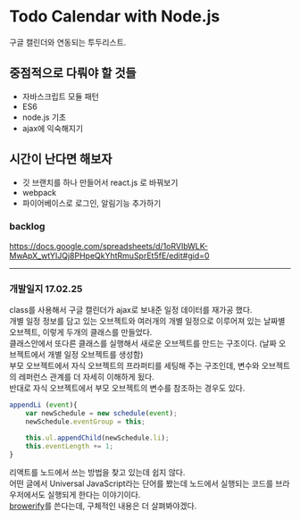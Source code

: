 # Todo Calendar with Node.js
구글 캘린더와 연동되는 투두리스트.


## 중점적으로 다뤄야 할 것들
- 자바스크립트 모듈 패턴
- ES6
- node.js 기초
- ajax에 익숙해지기


## 시간이 난다면 해보자   
- 깃 브랜치를 하나 만들어서 react.js 로 바꿔보기
- webpack
- 파이어베이스로 로그인, 알림기능 추가하기   


### backlog
https://docs.google.com/spreadsheets/d/1oRVIbWLK-MwApX_wtYIJQj8PHpeQkYhtRmuSprEt5fE/edit#gid=0

---

### 개발일지 17.02.25
class를 사용해서 구글 캘린더가 ajax로 보내준 일정 데이터를 재가공 했다. <br />
개별 일정 정보를 담고 있는 오브젝트와 여러개의 개별 일정으로 이루어져 있는 날짜별 오브젝트, 이렇게 두개의 클래스를 만들었다. <br />
클래스안에서 또다른 클래스를 실행해서 새로운 오브젝트를 만드는 구조이다. (날짜 오브젝트에서 개별 일정 오브젝트를 생성함) <br />
부모 오브젝트에서 자식 오브젝트의 프라퍼티를 세팅해 주는 구조인데, 변수와 오브젝트의 레퍼런스 관계를 더 자세히 이해하게 됬다. <br />
반대로 자식 오브젝트에서 부모 오브젝트의 변수를 참조하는 경우도 있다.  

```javascript
appendLi (event){
    var newSchedule = new schedule(event);
    newSchedule.eventGroup = this;

    this.ul.appendChild(newSchedule.li);
    this.eventLength += 1;
}
```

리액트를 노드에서 쓰는 방법을 찾고 있는데 쉽지 않다. <br />
어떤 글에서 Universal JavaScript라는 단어를 봤는데 노드에서 실행되는 코드를 브라우저에서도 실행되게 한다는 이야기이다. <br />
[browerify](http://browserify.org/)를 쓴다는데, 구체적인 내용은 더 살펴봐야겠다.  
